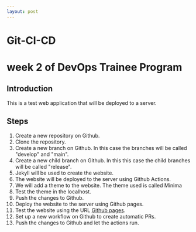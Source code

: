 ```yaml
---
layout: post
---
```

# Git-CI-CD

# week 2 of DevOps Trainee Program

## Introduction

This is a test web application that will be deployed to a server.

## Steps

1. Create a new repository on Github.
2. Clone the repository.
3. Create a new branch on Github. In this case the branches will be called "develop" and "main".
4. Create a new child branch on Github. In this this case the child branches will be called "release".
5. Jekyll will be used to create the website.
6. The website will be deployed to the server using Github Actions.
7. We will add a theme to the website. The theme used is called Minima
8. Test the theme in the localhost.
9. Push the changes to Github.
10. Deploy the website to the server using Github pages.
11. Test the website using the URL [Github pages](https://walter-gaitan.github.io/Git-CI-CD/).
12. Set up a new workflow on Github to create automatic PRs.
13. Push the changes to Github and let the actions run.
